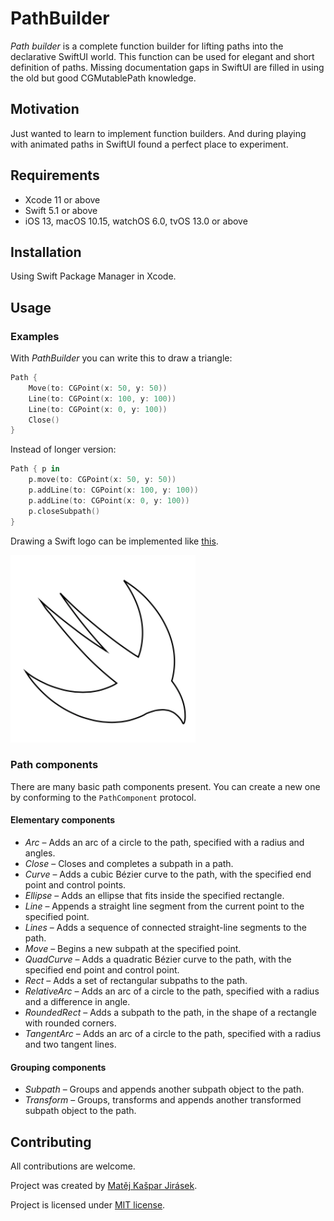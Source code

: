 # PathBuilder

_Path builder_ is a complete function builder for lifting paths into the declarative SwiftUI world. This function can be used for elegant and short definition of paths. Missing documentation gaps in SwiftUI are filled in using the old but good CGMutablePath knowledge.

## Motivation

Just wanted to learn to implement function builders. And during playing with animated paths in SwiftUI found a perfect place to experiment.

## Requirements

- Xcode 11 or above
- Swift 5.1 or above
- iOS 13, macOS 10.15, watchOS 6.0, tvOS 13.0 or above

## Installation

Using Swift Package Manager in Xcode.

## Usage

### Examples

With _PathBuilder_ you can write this to draw a triangle:

```swift
Path {
    Move(to: CGPoint(x: 50, y: 50))
    Line(to: CGPoint(x: 100, y: 100))
    Line(to: CGPoint(x: 0, y: 100))
    Close()
}
```

Instead of longer version:

```swift
Path { p in
    p.move(to: CGPoint(x: 50, y: 50))
    p.addLine(to: CGPoint(x: 100, y: 100))
    p.addLine(to: CGPoint(x: 0, y: 100))
    p.closeSubpath()
}
```

Drawing a Swift logo can be implemented like [this](Documentation/SwiftLogo.swift).

![Swift logo path drawing using PathBuilder](Documentation/SwiftLogo.png)

### Path components

There are many basic path components present. You can create a new one by conforming to the `PathComponent` protocol.

#### Elementary components

- *Arc* – Adds an arc of a circle to the path, specified with a radius and angles.
- *Close* – Closes and completes a subpath in a path.
- *Curve* – Adds a cubic Bézier curve to the path, with the specified end point and control points.
- *Ellipse* – Adds an ellipse that fits inside the specified rectangle.
- *Line* – Appends a straight line segment from the current point to the specified point.
- *Lines* – Adds a sequence of connected straight-line segments to the path.
- *Move* – Begins a new subpath at the specified point.
- *QuadCurve* – Adds a quadratic Bézier curve to the path, with the specified end point and control point.
- *Rect* – Adds a set of rectangular subpaths to the path.
- *RelativeArc* – Adds an arc of a circle to the path, specified with a radius and a difference in angle.
- *RoundedRect* – Adds a subpath to the path, in the shape of a rectangle with rounded corners.
- *TangentArc* – Adds an arc of a circle to the path, specified with a radius and two tangent lines.

#### Grouping components

- *Subpath* – Groups and appends another subpath object to the path.
- *Transform* – Groups, transforms and appends another transformed subpath object to the path.

## Contributing

All contributions are welcome.

Project was created by [Matěj Kašpar Jirásek](https://github.com/mkj-is).

Project is licensed under [MIT license](LICENSE.txt).
